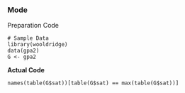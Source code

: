 ### Mode
Preparation Code
```
# Sample Data
library(wooldridge)
data(gpa2)
G <- gpa2
```
**Actual Code**
```
names(table(G$sat))[table(G$sat) == max(table(G$sat))]
```
